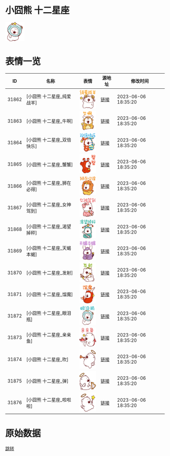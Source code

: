 # 小囧熊 十二星座

<img src="./cover.png" height="60" alt="cover" />

# 表情一览

|ID|名称|表情|源地址|修改时间|
|----|----|----|----|----|
|31862|[小囧熊 十二星座_纯爱战羊]|<img src="./pic/031862_%5B小囧熊 十二星座_纯爱战羊%5D.png" height="60" alt="纯爱战羊"/>|[链接](https://i0.hdslb.com/bfs/garb/4bf57fadb634bbe8c949e0efe9f788915958f201.png)|2023-06-06 18:35:20|
|31863|[小囧熊 十二星座_牛啊]|<img src="./pic/031863_%5B小囧熊 十二星座_牛啊%5D.png" height="60" alt="牛啊"/>|[链接](https://i0.hdslb.com/bfs/garb/0f53bd6900a0f0a7220d3232124541013e34b94e.png)|2023-06-06 18:35:20|
|31864|[小囧熊 十二星座_双倍快乐]|<img src="./pic/031864_%5B小囧熊 十二星座_双倍快乐%5D.png" height="60" alt="双倍快乐"/>|[链接](https://i0.hdslb.com/bfs/garb/8c4552038c1a5e9343ab0acc25c044e9000717a1.png)|2023-06-06 18:35:20|
|31865|[小囧熊 十二星座_蟹蟹]|<img src="./pic/031865_%5B小囧熊 十二星座_蟹蟹%5D.png" height="60" alt="蟹蟹"/>|[链接](https://i0.hdslb.com/bfs/garb/5eea88b8667b5dbbef9dd24cc1f66c3bde63f944.png)|2023-06-06 18:35:20|
|31866|[小囧熊 十二星座_狮在必得]|<img src="./pic/031866_%5B小囧熊 十二星座_狮在必得%5D.png" height="60" alt="狮在必得"/>|[链接](https://i0.hdslb.com/bfs/garb/511b0141b19f0995eb34a3f5d04624851e7b89c6.png)|2023-06-06 18:35:20|
|31867|[小囧熊 十二星座_女神驾到]|<img src="./pic/031867_%5B小囧熊 十二星座_女神驾到%5D.png" height="60" alt="女神驾到"/>|[链接](https://i0.hdslb.com/bfs/garb/42f86d50850d6575ce2dd3e7fb77c82cbad772b5.png)|2023-06-06 18:35:20|
|31868|[小囧熊 十二星座_渴望掉秤]|<img src="./pic/031868_%5B小囧熊 十二星座_渴望掉秤%5D.png" height="60" alt="渴望掉秤"/>|[链接](https://i0.hdslb.com/bfs/garb/12704cdb9e2869a713b474db8960852eedafad3f.png)|2023-06-06 18:35:20|
|31869|[小囧熊 十二星座_天蝎本蝎]|<img src="./pic/031869_%5B小囧熊 十二星座_天蝎本蝎%5D.png" height="60" alt="天蝎本蝎"/>|[链接](https://i0.hdslb.com/bfs/garb/9cb2482b4ea13f3f1c98b274851b0d4b9aa887e8.png)|2023-06-06 18:35:20|
|31870|[小囧熊 十二星座_发射]|<img src="./pic/031870_%5B小囧熊 十二星座_发射%5D.png" height="60" alt="发射"/>|[链接](https://i0.hdslb.com/bfs/garb/5ecd931c0f220a76e0481203d6491551cc31606c.png)|2023-06-06 18:35:20|
|31871|[小囧熊 十二星座_馏魔]|<img src="./pic/031871_%5B小囧熊 十二星座_馏魔%5D.png" height="60" alt="馏魔"/>|[链接](https://i0.hdslb.com/bfs/garb/6d97499699d4c8dcdccc46d066e65d15ad27c2b5.png)|2023-06-06 18:35:20|
|31872|[小囧熊 十二星座_眼泪瓶]|<img src="./pic/031872_%5B小囧熊 十二星座_眼泪瓶%5D.png" height="60" alt="眼泪瓶"/>|[链接](https://i0.hdslb.com/bfs/garb/b332dd194750083f217449fb277b25add941eb6f.png)|2023-06-06 18:35:20|
|31873|[小囧熊 十二星座_亲亲鱼]|<img src="./pic/031873_%5B小囧熊 十二星座_亲亲鱼%5D.png" height="60" alt="亲亲鱼"/>|[链接](https://i0.hdslb.com/bfs/garb/44cd1dff7e659c59c7e79625b02227c81398a580.png)|2023-06-06 18:35:20|
|31874|[小囧熊 十二星座_吹]|<img src="./pic/031874_%5B小囧熊 十二星座_吹%5D.png" height="60" alt="吹"/>|[链接](https://i0.hdslb.com/bfs/garb/e07658b01f84a63993ea4e0c9d55a7ef812072a4.png)|2023-06-06 18:35:20|
|31875|[小囧熊 十二星座_弹]|<img src="./pic/031875_%5B小囧熊 十二星座_弹%5D.png" height="60" alt="弹"/>|[链接](https://i0.hdslb.com/bfs/garb/8ea4ab2ab8717dc5528b1eff850f0b1626a89ef9.png)|2023-06-06 18:35:20|
|31876|[小囧熊 十二星座_啦啦啦]|<img src="./pic/031876_%5B小囧熊 十二星座_啦啦啦%5D.png" height="60" alt="啦啦啦"/>|[链接](https://i0.hdslb.com/bfs/garb/7943e04fd824885e5d01129a132abb026066073a.png)|2023-06-06 18:35:20|

# 原始数据

[跳转](./raw.json)

